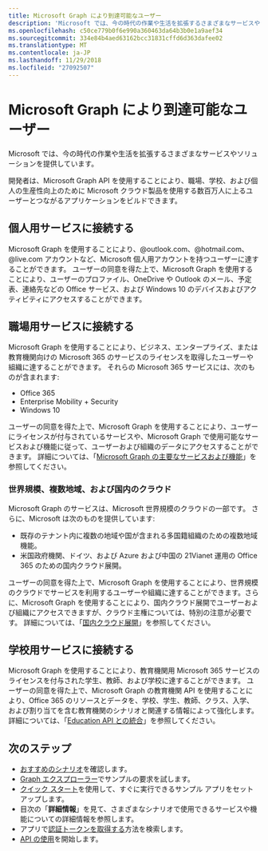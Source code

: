 ```yaml
---
title: Microsoft Graph により到達可能なユーザー
description: 'Microsoft では、今の時代の作業や生活を拡張するさまざまなサービスやソリューションを提供しています。 '
ms.openlocfilehash: c50ce779b0f6e990a360463da64b3b0e1a9aef34
ms.sourcegitcommit: 334e84b4aed63162bcc31831cffd6d363dafee02
ms.translationtype: MT
ms.contentlocale: ja-JP
ms.lasthandoff: 11/29/2018
ms.locfileid: "27092507"
---
```

# <a name="users-you-can-reach-with-microsoft-graph"></a>Microsoft Graph により到達可能なユーザー

Microsoft では、今の時代の作業や生活を拡張するさまざまなサービスやソリューションを提供しています。 

開発者は、Microsoft Graph API を使用することにより、職場、学校、および個人の生産性向上のために Microsoft クラウド製品を使用する数百万人に上るユーザーとつながるアプリケーションをビルドできます。 

## <a name="connect-to-personal-services"></a>個人用サービスに接続する

Microsoft Graph を使用することにより、@outlook.com、@hotmail.com、@live.com アカウントなど、Microsoft 個人用アカウントを持つユーザーに達することができます。 ユーザーの同意を得た上で、Microsoft Graph を使用することにより、ユーザーのプロファイル、OneDrive や Outlook のメール、予定表、連絡先などの Office サービス、および Windows 10 のデバイスおよびアクティビティにアクセスすることができます。

## <a name="connect-to-work-services"></a>職場用サービスに接続する

Microsoft Graph を使用することにより、ビジネス、エンタープライズ、または教育機関向けの Microsoft 365 のサービスのライセンスを取得したユーザーや組織に達することができます。 それらの Microsoft 365 サービスには、次のものが含まれます:

-   Office 365
-   Enterprise Mobility + Security 
-   Windows 10 

ユーザーの同意を得た上で、Microsoft Graph を使用することにより、ユーザーにライセンスが付与されているサービスや、Microsoft Graph で使用可能なサービスおよび機能に従って、ユーザーおよび組織のデータにアクセスすることができます。 詳細については、「[Microsoft Graph の主要なサービスおよび機能](overview-major-services.md)」を参照してください。

### <a name="worldwide-multigeo-and-national-clouds"></a>世界規模、複数地域、および国内のクラウド
Microsoft Graph のサービスは、Microsoft 世界規模のクラウドの一部です。 さらに、Microsoft は次のものを提供しています:

-   既存のテナント内に複数の地域や国が含まれる多国籍組織のための複数地域機能。
-   米国政府機関、ドイツ、および Azure および中国の 21Vianet 運用の Office 365 のための国内クラウド展開。

ユーザーの同意を得た上で、Microsoft Graph を使用することにより、世界規模のクラウドでサービスを利用するユーザーや組織に達することができます。さらに、Microsoft Graph を使用することにより、国内クラウド展開でユーザーおよび組織にアクセスできますが、クラウド主権については、特別の注意が必要です。 詳細については、「[国内クラウド展開](deployments.md)」を参照してください。

## <a name="connect-to-school-services"></a>学校用サービスに接続する

Microsoft Graph を使用することにより、教育機関用 Microsoft 365 サービスのライセンスを付与された学生、教師、および学校に達することができます。 ユーザーの同意を得た上で、Microsoft Graph の教育機関 API を使用することにより、Office 365 のリソースとデータを、学校、学生、教師、クラス、入学、および割り当てを含む教育機関のシナリオと関連する情報によって強化します。 詳細については、「[Education API との統合](education-concept-overview.md)」を参照してください。

## <a name="next-steps"></a>次のステップ

- [おすすめのシナリオ](https://developer.microsoft.com/graph/examples)を確認します。
- [Graph エクスプローラー](https://developer.microsoft.com/graph/graph-explorer)でサンプルの要求を試します。
- [クイック スタート](https://developer.microsoft.com/graph/quick-start)を使用して、すぐに実行できるサンプル アプリをセットアップします。
- 目次の「**詳細情報**」を見て、さまざまなシナリオで使用できるサービスや機能についての詳細情報を参照します。 
- アプリで[認証トークンを取得する](auth-overview.md)方法を検索します。
- [API の使用](use-the-api.md)を開始します。
